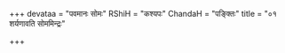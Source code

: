 +++
devataa = "पवमानः सोमः"
RShiH = "कश्यपः"
ChandaH = "पङ्क्तिः"
title = "०१ शर्यणावति सोममिन्द्रः"

+++
